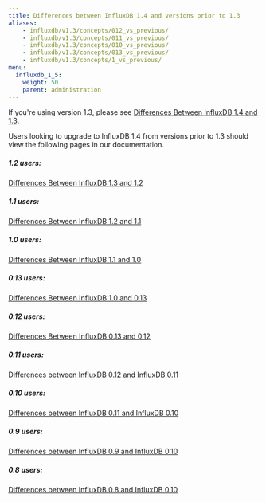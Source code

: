 ```yaml
---
title: Differences between InfluxDB 1.4 and versions prior to 1.3
aliases:
    - influxdb/v1.3/concepts/012_vs_previous/
    - influxdb/v1.3/concepts/011_vs_previous/
    - influxdb/v1.3/concepts/010_vs_previous/
    - influxdb/v1.3/concepts/013_vs_previous/
    - influxdb/v1.3/concepts/1_vs_previous/
menu:
  influxdb_1_5:
    weight: 50
    parent: administration
---
```


If you're using version 1.3, please see [Differences Between InfluxDB 1.4 and 1.3](/influxdb/v1.5/administration/differences/).

Users looking to upgrade to InfluxDB 1.4 from versions prior to 1.3 should view the following pages in our documentation.

##### 1.2 users:
[Differences Between InfluxDB 1.3 and 1.2](/influxdb/v1.3/administration/differences/)

##### 1.1 users:
[Differences Between InfluxDB 1.2 and 1.1](/influxdb/v1.2/administration/differences/)

##### 1.0 users:
[Differences Between InfluxDB 1.1 and 1.0](/influxdb/v1.1/administration/differences/)

##### 0.13 users:
[Differences Between InfluxDB 1.0 and 0.13](/influxdb/v1.0/administration/013_vs_1/)

##### 0.12 users:
[Differences Between InfluxDB 0.13 and 0.12](/influxdb/v0.13/administration/012_vs_013/)

##### 0.11 users:
[Differences between InfluxDB 0.12 and InfluxDB 0.11](/influxdb/v0.12/concepts/011_vs_012/)

##### 0.10 users:
[Differences between InfluxDB 0.11 and InfluxDB 0.10](/influxdb/v1.3/concepts/010_vs_011/)

##### 0.9 users:
[Differences between InfluxDB 0.9 and InfluxDB 0.10](/influxdb/v0.10/concepts/09_vs_010/)

##### 0.8 users:
[Differences between InfluxDB 0.8 and InfluxDB 0.10](/influxdb/v0.10/concepts/08_vs_010/)
